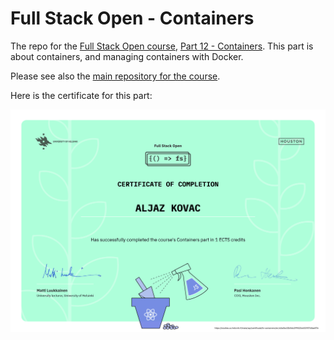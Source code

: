 # Full Stack Open - Containers

The repo for the [Full Stack Open course](https://fullstackopen.com/en/), [Part 12 - Containers](https://fullstackopen.com/en/part12). This part is about containers, and managing containers with Docker.

Please see also the [main repository for the course](https://github.com/alko5923/fullstack-open).

Here is the certificate for this part:

![Certificate - Part 12 - Containers](https://github.com/aljazkovac/fullstackopen-part12-containers/blob/main/certificate-fullstack-part12-containers.png)



